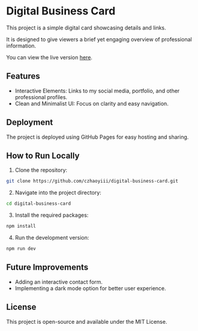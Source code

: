 # Digital Business Card

This project is a simple digital card showcasing details and links.

It is designed to give viewers a brief yet engaging overview of professional information.

You can view the live version [here](https://czhaoyiii.github.io/digital-business-card/).

## Features
* Interactive Elements: Links to my social media, portfolio, and other professional profiles.
* Clean and Minimalist UI: Focus on clarity and easy navigation.

## Deployment
The project is deployed using GitHub Pages for easy hosting and sharing.

## How to Run Locally
1. Clone the repository:
```bash
git clone https://github.com/czhaoyiii/digital-business-card.git
```
2. Navigate into the project directory:
```bash
cd digital-business-card
``` 
3. Install the required packages:
```bash
npm install
```
4. Run the development version:
```bash
npm run dev
```

## Future Improvements
* Adding an interactive contact form.
* Implementing a dark mode option for better user experience.
## License
This project is open-source and available under the MIT License.
